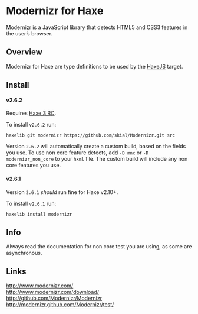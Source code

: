 # Modernizr for Haxe #

Modernizr is a JavaScript library that detects HTML5 and CSS3 features in the user’s browser.

## Overview ##

Modernizr for Haxe are type definitions to be used by the [HaxeJS](http://www.haxejs.org/) target.

## Install ##

#### v2.6.2 ####

Requires [Haxe 3 RC](http://haxe.org/manual/haxe3).

To install `v2.6.2` run:

```haxelib git modernizr https://github.com/skial/Modernizr.git src```

Version `2.6.2` will automatically create a custom build, based on the fields you use. 
To use non core feature detects, add `-D mnc` or `-D modernizr_non_core` to your `hxml` file. The custom build will
include any non core features you use.


#### v2.6.1 ####

Version `2.6.1` _should_ run fine for Haxe v2.10+.

To install `v2.6.1` run:
	
```haxelib install modernizr```

## Info ##
	
Always read the documentation for non core test you are using, as some are asynchronous.

## Links ##

http://www.modernizr.com/  
http://www.modernizr.com/download/  
http://github.com/Modernizr/Modernizr  
http://modernizr.github.com/Modernizr/test/  
